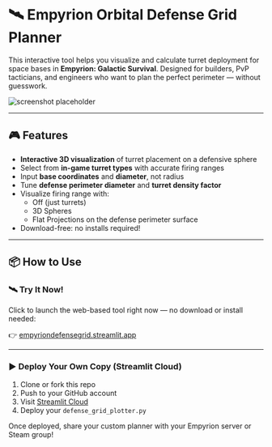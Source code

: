 # 🛰️ Empyrion Orbital Defense Grid Planner

This interactive tool helps you visualize and calculate turret deployment for space bases in **Empyrion: Galactic Survival**. Designed for builders, PvP tacticians, and engineers who want to plan the perfect perimeter — without guesswork.

![screenshot placeholder](https://your-screenshot-url-here.png)

---

## 🎮 Features

- **Interactive 3D visualization** of turret placement on a defensive sphere
- Select from **in-game turret types** with accurate firing ranges
- Input **base coordinates** and **diameter**, not radius
- Tune **defense perimeter diameter** and **turret density factor**
- Visualize firing range with:
  - Off (just turrets)
  - 3D Spheres
  - Flat Projections on the defense perimeter surface
- Download-free: no installs required!

---

## 📦 How to Use

### 🛰️ Try It Now!

Click to launch the web-based tool right now — no download or install needed:

👉 [empyriondefensegrid.streamlit.app](https://empyriondefensegrid.streamlit.app/)

---

### ▶️ Deploy Your Own Copy (Streamlit Cloud)

1. Clone or fork this repo
2. Push to your GitHub account
3. Visit [Streamlit Cloud](https://streamlit.io/cloud)
4. Deploy your `defense_grid_plotter.py`

Once deployed, share your custom planner with your Empyrion server or Steam group!
